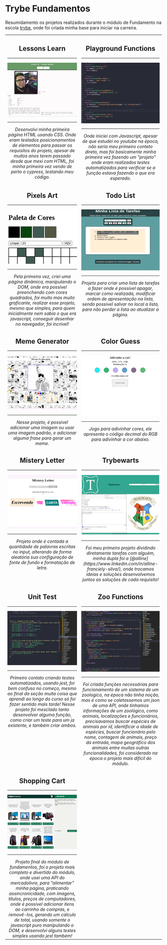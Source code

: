 # Trybe Fundamentos

Resumidamento os projetos realizados durante o módulo de Fundamento na escola [trybe](https://www.betrybe.com/), onde foi criada minha base para iniciar na carreira.

<table>
  <tr valign="top">
    <td width="45%" align="center">
      <h2>
        Lessons Learn
      </h2>
      <hr>
      <a href="https://github.com/davidrogger/trybe-fundamentos/tree/initial-readme-update/projects_code/01_lessons_learn">
        <img src="./img/lessons_learned_320x249.png">
      </a>
      <hr>
      <i>
        Desenvolvi minha primeira página HTML usando CSS. Onde eram testados posicionamentos de elementos para passar os requisitos do projeto, apesar de muitos anos terem passado desde que mexi com HTML, foi minha primeira vez vendo de perto o cypress, testando meu código.
      </i>
    </td>
    <td width="45%" align="center">
      <h2>
        Playground Functions
      </h2>
      <hr>
      <img src="./img/playground_functions_320x249.png">
      <hr>
      <i>
        Onde iniciei com Javascript, apesar de que estudei no youtube na época, não seria meu primeiro conteto direto, mas foi basicamente minha primeira vez fazendo um "projeto" onde eram realizados testes automatizados para verificar se a função estava fazendo o que era esperado.
      </i>
    </td>
  </tr>

  <tr valign="top">
    <td width="45%" align="center">
      <h2>
        Pixels Art
      </h2>
      <hr>
      <img src="./img/pixel_art_320x249.png">
      <hr>
      <i>
        Pela primeira vez, criei uma página dinâmica, manipulando o DOM, onde era possível preenchendo com cores quadrados, foi muito mas muito graficante, realizar esse projeto, mesmo que simples, para quem inicialmente nem sabia o que era javascript, conseguir desenhar no navegador, foi incrivel!
      </i>
    </td>
    <td width="45%" align="center">
      <h2>
        Todo List
      </h2>
      <hr>
      <img src="./img/todo_list_320x249.png">
      <hr>
      <i>
        Projeto para criar uma lista de tarefas a fazer onde é possível apagar, marcar como realizada, modificar ordem de apresentação na lista, sendo possível salvar no local a lista, para não perder a lista ao atualizar a página.
      </i>
    </td>
  </tr>

  <tr valign="top">
    <td width="45%" align="center">
      <h2>
        Meme Generator
      </h2>
      <hr>
      <img src="./img/meme_generetor_320x249.png">
      <hr>
      <i>
        Nesse projeto, é possivel adicionar uma imagem ou usar uma imagem padrão, e adicionar alguma frase para gerar um meme.
      </i>
    </td>
    <td width="45%" align="center">
      <h2>
        Color Guess
      </h2>
      <hr>
      <img src="./img/color_guess_320x249.png">
      <hr>
      <i>
        Jogo para adivinhar cores, ele apresenta o código decimal do RGB para adivinhar a cor abaixo.
      </i>
    </td>
  </tr>

  <tr valign="top">
    <td width="45%" align="center">
      <h2>
        Mistery Letter
      </h2>
      <hr>
      <img src="./img/mistery_letter_320x249.png">
      <hr>
      <i>
        Projeto onde é contada a quantidade de palavras escritas no input, alterando de forma aleatória sua configuração de fonte de fundo e formatação de letra.
      </i>
    </td>
    <td width="45%" align="center">
      <h2>
        Trybewarts
      </h2>
      <hr>
      <img src="./img/trybewarts_320x249.png">
      <hr>
      <i>
        Foi meu primeiro projeto dividindo diretamente tarefas com alguém, minha dupla foi a [@alline](https://www.linkedin.com/in/alline-franciely-silva/), onde trocamos ideias e soluções desenvolvemos juntos as soluções de cada requisito!
      </i>
    </td>
  </tr>

  <tr valign="top">
    <td width="45%" align="center">
      <h2>
        Unit Test
      </h2>
      <hr>
      <img src="./img/unit_test_320x249.png">
      <hr>
      <i>
        Primeiro contato criando testes automatizados, usando jest, foi bem confuso no começo, mesmo ao final da seção muita coisa que aprendi ao longo do curso só foi fazer sentido mais tarde! Nesse projeto foi mesclado tanto desenvolver alguma função, como criar um teste para um ja existente, e também criar ambos.
      </i>
    </td>
    <td width="45%" align="center">
      <h2>
        Zoo Functions
      </h2>
      <hr>
        <a href="">
          <img src="./img/zoo_functions_320x249.png">
        </a>
      <hr>
      <i>
        Foi criada funções necessárias para funcionamento de um sistema de um zoologico, na época não tinha noção, mas é como se coletassemos um json de uma API, onde tinhamos informações de um zoológico, como animais, localizações e funcionários, precisavamos buscar espécies de animais por id, identificar a idade de espécies, buscar funcionário pelo nome, contagem de animais, preço da entrada, mapa geográfico dos animais entre muitas outras funcionalidades, foi considerado na época o projeto mais difícil do módulo.
      </i>
    </td>
  </tr>

  <tr valign="top">
    <td width="45%" align="center">
      <h2>
        Shopping Cart
      </h2>
      <hr>
      <img src="./img/shopping_cart_320x249.png">
      <hr>
      <i>
        Projeto final do módulo de fundamentos, foi o projeto mais completo e divertido do módulo, onde usei uma API do mercadolivre, para "alimentar" minha página, praticando assincronicidade, com imagens, títulos, preços de computadores, onde é possível adicionar itens ao carrinho de compras, e removê-los, gerando um calculo de total, usando somente o javascript puro manipulando o DOM, e desenvolvi alguns testes simples usando jest também!
      </i>
    </td>
  </tr>
</table>
